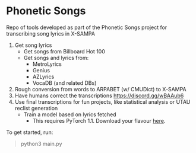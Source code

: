 # Phonetic Songs
Repo of tools developed as part of the Phonetic Songs project for transcribing song lyrics in X-SAMPA

1. Get song lyrics
    * Get songs from Billboard Hot 100
    * Get songs and lyrics from:
      * MetroLyrics
      * Genius
      * AZLyrics
      * VocaDB (and related DBs)
2. Rough conversion from words to ARPABET (w/ CMUDict) to X-SAMPA
3. Have humans correct the transcriptions https://discord.gg/wBAAub6
4. Use final transcriptions for fun projects, like statistical analysis or UTAU reclist generation
    * Train a model based on lyrics fetched
      * This requires PyTorch 1.1. Download your flavour [here](https://pytorch.org/get-started/previous-versions/#v110).

To get started, run:
> python3 main.py